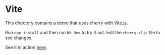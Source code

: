 # Vite

This directory contains a demo that uses cherry with [Vite.js](https://vitejs.dev/).

Run `npm install` and then run `bb dev` to try it out. Edit the `cherry.cljs` file to see changes.

See it in action [here](https://twitter.com/borkdude/status/1552308825310494721).
